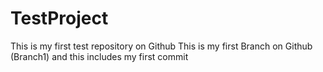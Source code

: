 # TestProject
This is my first test repository on Github
This is my first Branch on Github (Branch1) and this includes my first commit

